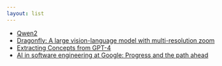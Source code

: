 ```yaml
---
layout: list
---
```


 - [Qwen2](https://qwenlm.github.io/blog/qwen2/)
 - [Dragonfly: A large vision-language model with multi-resolution zoom](https://www.together.ai/blog/dragonfly-v1)
 - [Extracting Concepts from GPT-4](https://openai.com/index/extracting-concepts-from-gpt-4/)
 - [AI in software engineering at Google: Progress and the path ahead](https://research.google/blog/ai-in-software-engineering-at-google-progress-and-the-path-ahead/)
